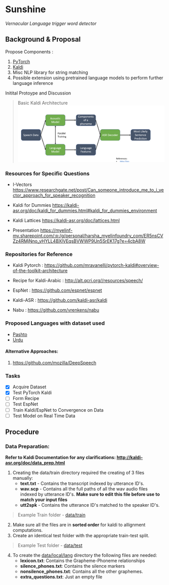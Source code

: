 # Sunshine
*Vernacular Language trigger word detector*

## Background & Proposal

Propose Components :
1. [PyTorch](https://pytorch.org/)
2. [Kaldi](http://kaldi-asr.org/doc/index.html)
3. Misc NLP library for string matching
4. Possible extension using pretrained language models to perform further language inference


Initital Protoype and Discussion
>Basic Kaldi Architecture
> ![KALDI](Literature/discussion.png)


### Resources for Specific Questions

* I-Vectors
https://www.researchgate.net/post/Can_someone_introduce_me_to_i_vector_approach_for_speaker_recognition

* Kaldi for Dummies
https://kaldi-asr.org/doc/kaldi_for_dummies.html#kaldi_for_dummies_environment

* Kaldi Lattices
https://kaldi-asr.org/doc/lattices.html


* Presentation
https://myelinf-my.sharepoint.com/:p:/g/personal/harsha_myelinfoundry_com/ER5nsCVZz4RMjNno_vHYLL4BXlVEqsBVWWP9Un5SrEK17g?e=4cbA8W

### Repositories for Reference
* Kaldi Pytorch : https://github.com/mravanelli/pytorch-kaldi#overview-of-the-toolkit-architecture

* Recipe for Kaldi-Arabic : http://alt.qcri.org//resources/speech/

* EspNet : https://github.com/espnet/espnet

* Kaldi-ASR : https://github.com/kaldi-asr/kaldi

* Nabu : https://github.com/vrenkens/nabu

### Proposed Languages with dataset used
* [Pashto](https://catalog.ldc.upenn.edu/LDC2016S09)
* [Urdu](https://archive.org/details/ArabicEnglishPashtoQaziFazlUllah)


#### Alternative Approaches: 
1. https://github.com/mozilla/DeepSpeech

### Tasks 

- [x] Acquire Dataset
- [x] Test PyTorch Kaldi
- [ ] Form Recipe
- [ ] Test EspNet
- [ ] Train Kaldi/EspNet to Convergence on Data
- [ ] Test Model on Real Time Data

## Procedure 

### Data Preparation:
**Refer to __Kaldi Documentation__ for any clarifications: http://kaldi-asr.org/doc/data_prep.html**

1. Creating the data/train directory required the creating of 3 files manually:
    * __text.txt__ - Contains the transcript indexed by utterance ID's. 
    * __wav.scp__ - Contains all the full paths of all the wav audio files indexed by utterance ID's. **Make sure to edit this file before use to match your input files**
    * __utt2spk__ - Contains the utterance ID's matched to the speaker ID's.
>Example Train folder - [data/train](data/train) 
2. Make sure all the files are in __sorted order__ for kaldi to allignment computations.
3. Create an identical test folder with the appropriate train-test split.  
>Example Test folder - [data/test](data/test)
4. To create the [data/local/lang](data/local/lang) directory the following files are needed:
    * __lexicon.txt__: Contains the Grapheme-Phoneme relationships
    * __silence_phones.txt__: Contains the silence markers
    * __nonsilence_phones.txt__: Contains all the other graphemes.
    * __extra_questions.txt__: Just an empty file